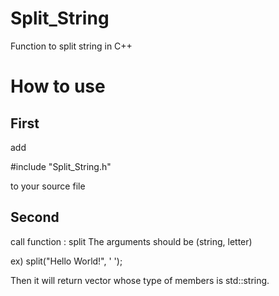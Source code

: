 # Split_String
Function to split string in C++

# How to use

## First

add 

#include "Split_String.h"

to your source file

## Second

call function : split
The arguments should be (string, letter)

ex) split("Hello World!", ' ');

Then it will return vector whose type of members is std::string.
